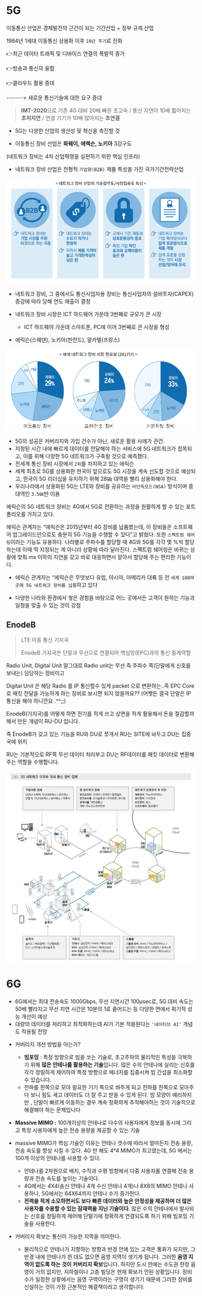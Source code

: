 # 5G

이동통신 산업은 경제발전의 근간이 되는 기간산업 + 정부 규제 산업

1984년 1세대 이동통신 상용화 이후 `10년 주기`로 진화

:point_right:최근 데이터 트래픽 및 디바이스 연결의 폭발적 증가

:point_right:방송과 통신의 융합

:point_right:클라우드 활용 증대

-------> 새로운 통신기술에 대한 요구 증대

>  **IMT-2020**으로 기존 4G 대비 20배 빠른 초고속 / 통신 지연이 10배 짧아지는 **초저지연** / 연결 기기가 10배 많아지는 **초연결**

* 5G는 다양한 산업의 생산성 및 혁신을 촉진할 것

*  이동통신 장비 산업은 **화웨이, 에렉슨, 노키아** 3강구도

  (네트워크 장비는 4차 산업혁명을 실현하기 위한 핵심 인프라)


* 네트워크 장비 산업은 전형적 `기업향(B2B)` 제품 특성을 가진 국가기간전략산업

![image-20210302195157489](images/image-20210302195157489.png)

* 네트워크 장비, 그 중에서도 통신사업자용 장비는 통신사업자의 설비투자(CAPEX) 증감에 따라 당해 연도 매출이 결정

* 네트워크 장비 시장은 ICT 하드웨어 가운데 3번째로 규모가 큰 시장
  *  ICT 하드웨어 가운데 스마트폰, PC에 이어 3번째로 큰 시장을 형성

*  에릭슨(스웨덴), 노키아(핀란드), 알카텔(프랑스) 

![image-20210302195513129](images/image-20210302195513129.png)

* 5G의 성공은 커버리지와 가입 건수가 아닌, 새로운 활용 사례가 관건.
* 지정된 시간 내에 빠르게 데이터를 전달해야 하는 서비스에 5G 네트워크가 접목되고, 이를 위해 다양한 5G 네트워크가 구축될 것으로 예측했다.
* 전세계 통신 장비 시장에서 `2위`를 차지하고 있는 에릭슨
* 세계 최초로 5G를 상용화한 한국이 앞으로도 5G 시장을 계속 선도할 것으로 예상되고,  한국이 5G 리더십을 유지하기 위해 28㎓ 대역을 빨리 상용화해야 한다.
* 우리나라에서 상용화된 5G는 LTE와 장비를 공유하는 `비단독모드(NSA)` 방식이며 중대역인 `3.5㎓`만 이용



에릭슨의 5G 네트워크 장비는 4G에서 5G로 전환하는 과정을 원활하게 할 수 있는 포트폴리오를 가지고 있다. 

에릭슨 관계자는 “에릭슨은 2015년부터 4G 장비를 납품했는데, 이 장비들은 소프트웨어 업그레이드만으로도 충분히 5G 기능을 수행할 수 있다”고 밝혔다. 또한 `스펙트럼 쉐어링`이라는 기능도 유용하다. 나라별로 주파수를 할당할 때 4G와 5G를 각각 몇 %씩 할당하는데 이때 딱 지정되는 게 아니라 상황에 따라 달라진다. 스펙트럼 쉐어링은 바뀌는 상황에 맞춰 ms 이하의 지연을 갖고 바로 대응하면서 알아서 할당해 주는 편리한 기능이다. 

* 에릭슨 관계자는 “에릭슨은 무엇보다 유럽, 아시아, 아메리카 대륙 등 전 `세계 180여 곳에 5G 네트워크 장비를 납품`하고 있다

* 다양한 나라와 환경에서 쌓은 경험을 바탕으로 어느 곳에서든 고객이 원하는 기능과 일정을 맞출 수 있는 것이 강점



## EnodeB

>  LTE 이동 통신 기지국 
>
> EnodeB 기지국은 단말과 무선으로 연결되어 핵심망(EPC)과의 통신 중계역할

Radio Unit, Digital Unit  말그대로 Radio unit는 무선 즉 주파수 쪽(단말에게 신호를 보내는) 담당하는 장비이고

Digital Unit 은 해당 Radio 를 IP 통신할수 있게 packet 으로 변환하는..즉 EPC Core로 패킷 전달을 가능하게 하는 장비로 보시면 되지 않을까요?? (어쨋든 결국 단말은 IP통신을 해야 하니깐요 .^^;;)

EnodeB(기지국)를 어떻게 하면 전기를 적게 쓰고 상면을 적게 활용해서 돈을 절감할까 해서 만든 개념이 RU-DU 입니다.

즉 EnodeB가  갖고 있는 기능을 RU와 DU로 쪼개서 RU는 SITE에 놔두고 DU는 집중국에 위치

RU는 기본적으로 RF쪽 무선 데이터 처리부고 DU는 RF데이터를 패킷 데이터로 변환해 주는 역할을 수행합니다.



![image-20210305002126982](images/image-20210305002126982.png)



# 6G

* 6G에서는 최대 전송속도 1000Gbps, 무선 지연시간 100μsec로, 5G 대비 속도는 50배 빨라지고 무선 지연 시간은 10분의 1로 줄어드는 등 다양한 면에서 획기적 성능 개선이 예상
* 대량의 데이터를 처리하고 최적화하는데 AI가 기본 적용된다는 `'네이티브 AI'` 개념도 적용될 전망

- 커버리지 개선 방법을 아는가?

  - **빔포밍** : 특정 방향으로 빔을 쏘는 기술로, 초고주파의 물리적인 특성을 극복하기 위해 **많은 안테나를 활용하는 기술**입니다. 많은 수의 안테나에 실리는 신호를 각각 정밀하게 제어하여 특정 방향으로 에너지를 집중시켜 빔 간섭을 최소화할 수 있습니다.
  - 전파를 한쪽으로 모아 필요한 기기 쪽으로 쏴주게 되고 전파를 한쪽으로 모아주다 보니 힘도 세고 데이터도 더 잘 주고 받을 수 있게 된다. 빔 모양이 예리하지만 , 단말이 빠르게 이동하는 경우 계속 정확하게 추적해야하는 것이 기술적으로 해결해야 하는 문제입니다
- **Massive MIMO :** 100개이상의 안테나로 다수의 사용자에게 정보를 동시에 그리고 특정 사용자에게 높은 전송 용량을 제공할 수 있는 기술 
- massive MIMO가 핵심 기술인 이유는 안테나 갯수에 따라서 얼마든지 전송 용량, 전송 속도를 향상 시킬 수 있다. 4G 만 해도 4*4 MIMO가 최고였는데, 5G 에서는 100개 이상의 안테나를 사용할 수 있다.
  - 안테나를 2차원으로 배치, 수직과 수평 방향에서 다중 사용자를 연결해 전송 용량과 전송 속도를 높이는 기술이다.
  - 4G에서는 4X4(송신 안테나 4개 수신 안테나 4개)나 8X8의 MIMO 안테나 사용하나, 5G에서는 64X64까지 안테나 수가 증가한다. 
  - **전력을 적게 소모하면서도 보다 빠른 데이터와 높은 안정성을 제공하며 더 많은 사용자를 수용할 수 있는 잠재력을 지닌 기술이다**. 많은 수의 안테나에서 발사되는 신호를 정밀하게 제어해 단말기에 정확하게 연결되도록 하기 위해 빔포밍 기술을 사용한다.

- 커버리지 확보는 통신이 가능한 지역을 의미한다.

  - 물리적으로 안테나가 지향하는 방향과 반경 안에 있는 고객은 통화가 되지만, 그 반경 내에 안테나가 한 대도 없으면 음영 지역이 생기게 됩니다. 그러한 **음영 지역이 없도록 하는 것이 커버리지 확보**입니다. 하지만 도시 안에는 수도권 한정 음영이 거의 없지만, 지하철이나 고층 빌딩은 현재 확보가 안된 상황입니다. 장비 수가 일정한 상황에서는 음영 구역이라는 구멍이 생기기 때문에 그러한 장비를 신설하는 것이 가장 근본적인 해결책이라고 생각합니다.